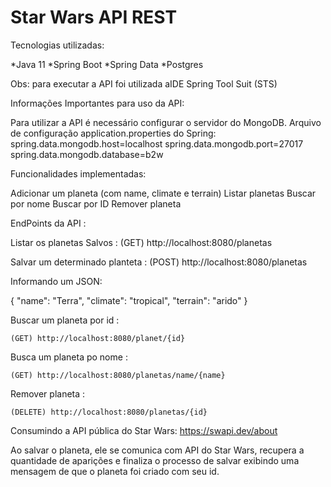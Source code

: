 # Star Wars API REST

Tecnologias utilizadas:

*Java 11 *Spring Boot *Spring Data *Postgres

Obs: para executar a API foi utilizada aIDE Spring Tool Suit (STS)

Informações Importantes para uso da API:

Para utilizar a API é necessário configurar o servidor do MongoDB.
Arquivo de configuração application.properties do Spring: spring.data.mongodb.host=localhost spring.data.mongodb.port=27017 spring.data.mongodb.database=b2w

Funcionalidades implementadas:

Adicionar um planeta (com name, climate e terrain)
Listar planetas
Buscar por nome
Buscar por ID
Remover planeta

EndPoints da API :

Listar os planetas Salvos : (GET) http://localhost:8080/planetas

Salvar um determinado planteta : (POST) http://localhost:8080/planetas 

Informando um JSON:

{ "name": "Terra", "climate": "tropical", "terrain": "arido" }

Buscar um planeta por id : 

```
(GET) http://localhost:8080/planet/{id}
```

Busca um planeta po nome : 

```
(GET) http://localhost:8080/planetas/name/{name}
```

Remover planeta : 
```
(DELETE) http://localhost:8080/planetas/{id}
```

Consumindo a API pública do Star Wars: https://swapi.dev/about

Ao salvar o planeta, ele se comunica com API do Star Wars, recupera a quantidade de aparições e finaliza o processo de salvar exibindo uma mensagem de que o planeta foi criado com seu id.
